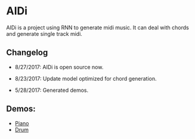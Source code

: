 # AIDi

AIDi is a project using RNN to generate midi music. It can deal with chords and generate single track midi.

## Changelog

- 8/27/2017: AIDi is open source now.


- 8/23/2017: Update model optimized for chord generation.
- 5/28/2017: Generated demos.

## Demos:

- [Piano](https://raw.githubusercontent.com/zzrcxb/AIDi/master/demo/piano.mp3)
- [Drum](https://raw.githubusercontent.com/zzrcxb/AIDi/master/demo/drum.mp3)
